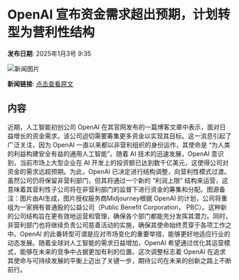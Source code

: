 # OpenAI 宣布资金需求超出预期，计划转型为营利性结构

**发布日期**: 2025年1月3号 9:35

![新闻图片](https://pic.chinaz.com/picmap/202412271704357904_2.jpg)

**新闻链接**: [点击查看原文](https://www.aibase.com/zh/news/14437)

## 内容

近期，人工智能初创公司 OpenAI 在其官网发布的一篇博客文章中表示，面对日益增长的资金需求，该公司迫切需要筹集更多资金以实现其目标。这一消息引起了广泛关注，因为 OpenAI 一直以来都以非营利组织的身份运作，其使命是 “为人类的利益构建安全有益的通用人工智能”。随着 AI 技术的迅速发展，OpenAI 意识到，当前市场上大型企业在 AI 开发上的投资额已达到数千亿美元，这使得公司对资金的需求远超预期。为此，OpenAI 已决定进行结构调整，向营利性模式过渡。虽然公司仍将保留非营利部门，但其将通过一个新的 “利润上限” 结构来运营，这意味着其营利性子公司将在非营利部门的监督下进行资金的筹集和分配。图源备注：图片由AI生成，图片授权服务商Midjourney根据 OpenAI 的计划，公司将重组为一家拥有普通股的公益公司（Public Benefit Corporation， PBC）。这种新的公司结构旨在更有效地运营和管理，确保各个部门都能充分发挥其潜力。同时，非营利部门也将继续负责公司慈善活动的实施，确保其使命始终贯穿于各项工作之中。OpenAI 的此番转型可谓是应对市场变化的重要举措，能够更好地适应行业的动态发展。随着全球对人工智能的需求日益增加，OpenAI 希望通过优化其运营模式，能够在未来的竞争中占据更加有利的位置。这次调整标志着 OpenAI 在追求其使命与可持续发展的平衡上迈出了关键一步，期待公司在未来的创新之路上不断前行。
